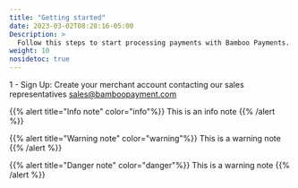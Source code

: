 ```yaml
---
title: "Getting started"
date: 2023-03-02T08:28:16-05:00
Description: >
  Follow this steps to start processing payments with Bamboo Payments.
weight: 10
nosidetoc: true
---
```


1 - Sign Up: Create your merchant account contacting our sales representatives sales@bamboopayment.com

{{% alert title="Info note" color="info"%}}
This is an info note
{{% /alert %}}

{{% alert title="Warning note" color="warning"%}}
This is a warning note
{{% /alert %}}

{{% alert title="Danger note" color="danger"%}}
This is a warning note
{{% /alert %}}